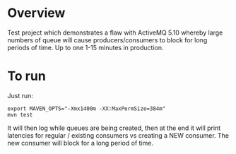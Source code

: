 # Overview

Test project which demonstrates a flaw with ActiveMQ 5.10 whereby large
numbers of queue will cause producers/consumers to block for long periods of
time.  Up to one 1-15 minutes in production.

# To run

Just run:

```
export MAVEN_OPTS="-Xmx1400m -XX:MaxPermSize=384m"
mvn test
```

It will then log while queues are being created, then at the end it will print
latencies for regular / existing consumers vs creating a NEW consumer.  The
new consumer will block for a long period of time.


